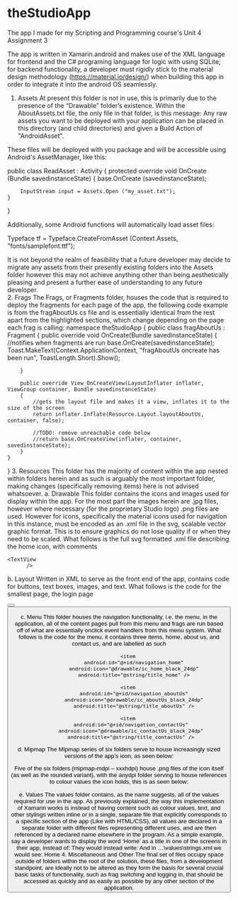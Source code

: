 # theStudioApp
The app I made for my Scripting and Programming course's Unit 4 Assignment 3

The app is written in Xamarin.android and makes use of the XML language for frontend and the C# programing language for logic with using SQLite; for backend functionality, a developer must rigidly stick to the material design methodology (https://material.io/design/) when building this app in order to integrate it into the android OS seamlessly.
 
1.	Assets
At present this folder is not in use, this is primarily due to the presence of the “Drawable” folder’s existence. Within the AboutAssets.txt file, the only file in that folder, is this message:
Any raw assets you want to be deployed with your application can be placed in
this directory (and child directories) and given a Build Action of "AndroidAsset".

These files will be deployed with you package and will be accessible using Android's
AssetManager, like this:

public class ReadAsset : Activity
{
	protected override void OnCreate (Bundle savedinstanceState)
	{
		base.OnCreate (savedinstanceState);

		InputStream input = Assets.Open ("my_asset.txt");
	}
}

Additionally, some Android functions will automatically load asset files:

Typeface tf = Typeface.CreateFromAsset (Context.Assets, "fonts/samplefont.ttf");

It is not beyond the realm of feasibility that a future developer may decide to migrate any assets from their presently existing folders into the Assets folder however this may not achieve anything other than being aesthetically pleasing and present a further ease of understanding to any future developer.	
2.	Frags
The Frags, or Fragments folder, houses the code that is required to deploy the fragments for each page of the app, the following code example is from the fragAboutUs.cs file and is essentially identical from the rest apart from the highlighted sections, which change depending on the page each frag is calling:
namespace theStudioApp
{
    public class fragAboutUs : Fragment
    {
        public override void OnCreate(Bundle savedinstanceState)
        {
            //notifies when fragments are run
            base.OnCreate(savedinstanceState);
            Toast.MakeText(Context.ApplicationContext, "fragAboutUs oncreate has been run", ToastLength.Short).Show();
            
        }

        public override View OnCreateView(LayoutInflater inflater, ViewGroup container, Bundle savedinstanceState)
        {
            //gets the layout file and makes it a view, inflates it to the size of the screen
            return inflater.Inflate(Resource.Layout.layoutAboutUs, container, false);

            //TODO: remove unreachable code below
            //return base.OnCreateView(inflater, container, savedinstanceState);
        }
    }
}
3.	Resources
This folder has the majority of content within the app nested within folders herein and as such is arguably the most important folder, making changes (specifically removing items) here is not advised whatsoever.
a.	Drawable
This folder contains the icons and images used for display within the app. For the most part the images herein are .jpg files, however where necessary (for the proprietary Studio logo) .png files are used.
However for icons, specifically the material icons used for navigation in this instance, must be encoded as an .xml file in the svg, scalable vector graphic format. This is to ensure graphics do not lose quality if or when they need to be scaled. What follows is the full svg formatted .xml file describing the home icon, with comments
<vector xmlns:android="http://schemas.android.com/apk/res/android"
    android:width="24dp"
    android:height="24dp"
    android:viewportHeight="24.0"
    android:viewportWidth="24.0">
    <!-- 
    in pathData 
    M/m moves cursor to position, always followed by x,y coords
    Z/z draws a line to current position of cursor to start position
    L/l draws line from current position to position specified by x,y
    H/h draws horizontal line from current to position specified by x
    V/v draws vertical line from current to position specified by y
    Uppercase = absolute, lowercase = relative
    -->
    <path
        android:fillColor="#FF000000"
        android:pathData="M10,20v-6h4v6h5v-8h3L12,3 2,12h3v8z" />

    <TextView 
          />
</vector>
b.	Layout
Written in XML to serve as the front end of the app, contains code for buttons, text boxes, images, and text. What follows is the code for the smallest page, the login page

<?xml version="1.0" encoding="utf-8"?>
<!-- the whole page is nested in a scrollview so the page can be scrolled if the 
amount of content on the page doesn't fit the screen its displayed on -->
<ScrollView xmlns:android="http://schemas.android.com/apk/res/android"
    android:layout_width="match_parent"
    android:layout_height="match_parent">
	<!-- linear layout describes a visual layout that is linear, i.e. one 
	after another -->
    <LinearLayout
        android:orientation="vertical"
        android:layout_width="match_parent"
        android:layout_height="match_parent">
		<!-- the studio logo as called from the drawable file -->
        <ImageView
            android:layout_width="wrap_content"
            android:layout_height="wrap_content"
            android:src="@drawable/studioLogo" />
		<!-- text saying 'log in' as called from the strings file -->
        <TextView
            android:id="@+id/title_logIn"
            android:layout_height="wrap_content"
            android:layout_width="wrap_content"
            android:text="@string/title_logIn"
            android:textSize="32sp" />
        <TextView
            android:id="@+id/userName"
            android:layout_height="wrap_content"
            android:layout_width="wrap_content"
            android:text="Username / Email Address" />
		<!-- an input box for the username and/or email address -->
        <EditText
            android:layout_width="match_parent"
            android:layout_height="wrap_content"
            android:id="@+id/userNameEmailAddress" />
        <TextView
            android:id="@+id/password"
            android:layout_height="wrap_content"
            android:layout_width="wrap_content"
            android:text="@string/password" />
        <EditText
            android:inputType="textPassword"
            android:layout_width="match_parent"
            android:layout_height="wrap_content"
            android:id="@+id/txtPassword" />
        <Button
            android:text="Submit"
            android:layout_width="match_parent"
            android:layout_height="wrap_content"
            android:id="@+id/btnSubmit"
            android:background="@color/colorAccent" />
        <Button
            android:text="Register"
            android:layout_width="match_parent"
            android:layout_height="wrap_content"
            android:id="@+id/btnRegister"
            android:background="@color/colorPrimary"
            android:textColor="@color/colorAccent" />
    </LinearLayout>
</ScrollView> 

c.	Menu
This folder houses the navigation functionality, i.e. the menu, in the application, all of the content pages pull from this menu and frags are run based off of what are essentially onclick event handlers from this menu system.
What follows is the code for the menu, it contains three items, home, about us, and contact us, and are labelled as such
<?xml version="1.0" encoding="utf-8"?>
<menu xmlns:android="http://schemas.android.com/apk/res/android">

    <item
        android:id="@+id/navigation_home"
        android:icon="@drawable/ic_home_black_24dp"
        android:title="@string/title_home" />

    <item
        android:id="@+id/navigation_aboutUs"
        android:icon="@drawable/ic_aboutUs_black_24dp"
        android:title="@string/title_aboutUs" />

    <item
      android:id="@+id/navigation_contactUs"
      android:icon="@drawable/ic_contactUs_black_24dp"
      android:title="@string/title_contactUs" />

</menu>
d.	Mipmap
The Mipmap series of six folders serve to house increasingly sized versions of the app’s icon, as seen below:
 
Five of the six folders (mipmap-mdpi – xxxhdpi) house .png files of the icon itself (as well as the rounded variant), with the anydpi folder serving to house references to colour values the icon holds, this is as seen below:
<?xml version="1.0" encoding="utf-8"?>
<adaptive-icon xmlns:android="http://schemas.android.com/apk/res/android">
    <background android:drawable="@color/ic_launcher_background"/>
    <foreground android:drawable="@mipmap/ic_launcher_foreground"/>
</adaptive-icon>
e.	Values
The values folder contains, as the name suggests, all of the values required for use in the app. As previously explained, the way this implementation of Xamarin works is instead of having content such as colour values, text, and other stylings written inline or in a single, separate file that explicitly corresponds to a specific section of the app (Like with HTML/CSS), all values are declared in a separate folder with different files representing different uses, and are then referenced by a declared name elsewhere in the program.
As a simple example, say a developer wants to display the word ‘Home’ as a title in one of the screens in their app, instead of:
<TextView
            android:id="@+id/title_home"
            android:layout_height="wrap_content"
            android:layout_width="fill_parent"
            android:text="Home"
            android:textSize="32sp" />
They would instead write:
<TextView
            android:id="@+id/title_home"
            android:layout_height="wrap_content"
            android:layout_width="fill_parent"
            android:text="@string/title_home"
            android:textSize="32sp" />
And in …\values\strings.xml we would see:
<string name="title_home">Home</string>
4.	Miscellaneous and Other
The final set of files occupy space outside of folders within the root of the solution, these files, from a development standpoint, are ideally not to be altered as they form the basis for several crucial basic tasks of functionality, such as frag switching and logging in, that should be accessed as quickly and as easily as possible by any other section of the application.  
